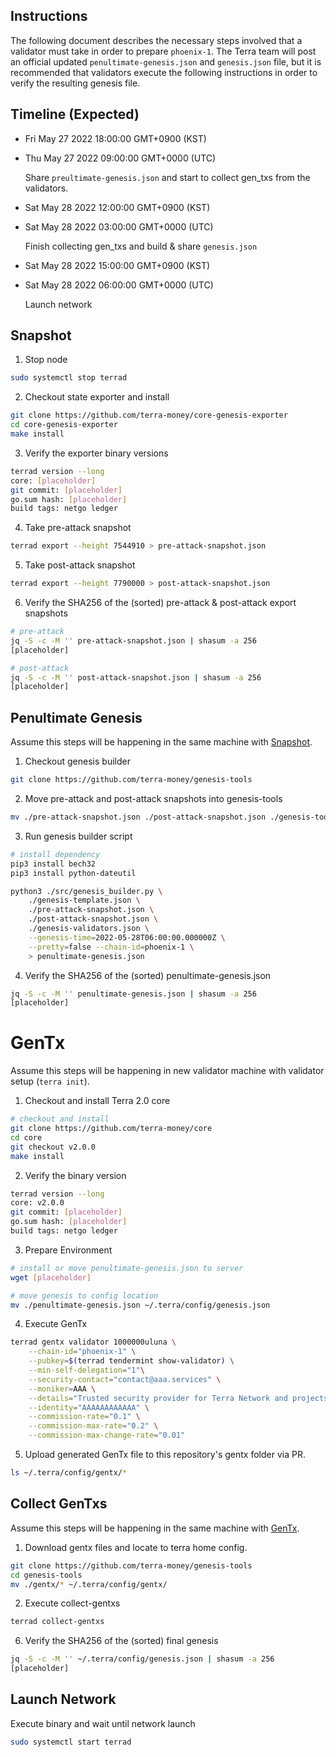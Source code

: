 ## Instructions

The following document describes the necessary steps involved that a validator must take in order to prepare `phoenix-1`. The Terra team will post an official updated `penultimate-genesis.json` and `genesis.json` file, but it is recommended that validators execute the following instructions in order to verify the resulting genesis file.

## Timeline (Expected)

* Fri May 27 2022 18:00:00 GMT+0900 (KST)
* Thu May 27 2022 09:00:00 GMT+0000 (UTC)

    Share `preultimate-genesis.json` and start to collect gen_txs from the validators.

* Sat May 28 2022 12:00:00 GMT+0900 (KST)
* Sat May 28 2022 03:00:00 GMT+0000 (UTC)

    Finish collecting gen_txs and build & share `genesis.json`

* Sat May 28 2022 15:00:00 GMT+0900 (KST)
* Sat May 28 2022 06:00:00 GMT+0000 (UTC)

    Launch network

## Snapshot

1. Stop node
```sh
sudo systemctl stop terrad
```

2. Checkout state exporter and install
```sh
git clone https://github.com/terra-money/core-genesis-exporter
cd core-genesis-exporter
make install
```

3. Verify the exporter binary versions
```sh
terrad version --long
core: [placeholder]
git commit: [placeholder]
go.sum hash: [placeholder]
build tags: netgo ledger
```

4. Take pre-attack snapshot
```sh
terrad export --height 7544910 > pre-attack-snapshot.json
```

5. Take post-attack snapshot
```sh
terrad export --height 7790000 > post-attack-snapshot.json
```

6. Verify the SHA256 of the (sorted) pre-attack & post-attack export snapshots
```sh
# pre-attack
jq -S -c -M '' pre-attack-snapshot.json | shasum -a 256
[placeholder]

# post-attack
jq -S -c -M '' post-attack-snapshot.json | shasum -a 256
[placeholder]
```

## Penultimate Genesis
Assume this steps will be happening in the same machine with [Snapshot](#Snapshot).

1. Checkout genesis builder
```sh
git clone https://github.com/terra-money/genesis-tools
```

2. Move pre-attack and post-attack snapshots into genesis-tools
```sh
mv ./pre-attack-snapshot.json ./post-attack-snapshot.json ./genesis-tools
```

3. Run genesis builder script
```sh
# install dependency
pip3 install bech32
pip3 install python-dateutil

python3 ./src/genesis_builder.py \
    ./genesis-template.json \
    ./pre-attack-snapshot.json \
    ./post-attack-snapshot.json \
    ./genesis-validators.json \
    --genesis-time=2022-05-28T06:00:00.000000Z \
    --pretty=false --chain-id=phoenix-1 \
    > penultimate-genesis.json
```

4. Verify the SHA256 of the (sorted) penultimate-genesis.json
```sh
jq -S -c -M '' penultimate-genesis.json | shasum -a 256
[placeholder]
```

# GenTx
Assume this steps will be happening in new validator machine with validator setup (`terra init`).

1. Checkout and install Terra 2.0 core 
```sh
# checkout and install
git clone https://github.com/terra-money/core
cd core
git checkout v2.0.0
make install
```

2. Verify the binary version
```sh
terrad version --long
core: v2.0.0
git commit: [placeholder]
go.sum hash: [placeholder]
build tags: netgo ledger
```

3. Prepare Environment
```sh
# install or move penultimate-genesis.json to server
wget [placeholder]

# move genesis to config location
mv ./penultimate-genesis.json ~/.terra/config/genesis.json
```

4. Execute GenTx
```sh
terrad gentx validator 1000000uluna \
    --chain-id="phoenix-1" \
    --pubkey=$(terrad tendermint show-validator) \
    --min-self-delegation="1"\
    --security-contact="contact@aaa.services" \
    --moniker=AAA \
    --details="Trusted security provider for Terra Network and projects building on Terra." \
    --identity="AAAAAAAAAAAA" \
    --commission-rate="0.1" \
    --commission-max-rate="0.2" \
    --commission-max-change-rate="0.01"
```

5. Upload generated GenTx file to this repository's gentx folder via PR.
```sh
ls ~/.terra/config/gentx/*
```

## Collect GenTxs
Assume this steps will be happening in the same machine with [GenTx](#GenTx).

1. Download gentx files and locate to terra home config.
```sh
git clone https://github.com/terra-money/genesis-tools
cd genesis-tools
mv ./gentx/* ~/.terra/config/gentx/
```

2. Execute collect-gentxs
```sh
terrad collect-gentxs
```

6. Verify the SHA256 of the (sorted) final genesis
```sh
jq -S -c -M '' ~/.terra/config/genesis.json | shasum -a 256
[placeholder]
```

## Launch Network

Execute binary and wait until network launch
```sh
sudo systemctl start terrad
```
